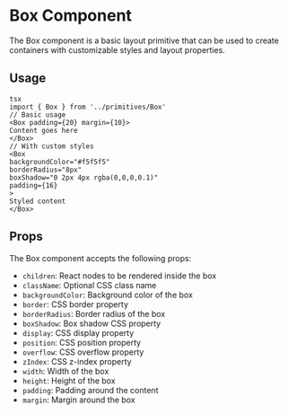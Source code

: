 # Box Component

The Box component is a basic layout primitive that can be used to create containers with customizable styles and layout properties.

## Usage

```tsx
tsx
import { Box } from '../primitives/Box'
// Basic usage
<Box padding={20} margin={10}>
Content goes here
</Box>
// With custom styles
<Box
backgroundColor="#f5f5f5"
borderRadius="8px"
boxShadow="0 2px 4px rgba(0,0,0,0.1)"
padding={16}
>
Styled content
</Box>
```

## Props

The Box component accepts the following props:

- `children`: React nodes to be rendered inside the box
- `className`: Optional CSS class name
- `backgroundColor`: Background color of the box
- `border`: CSS border property
- `borderRadius`: Border radius of the box
- `boxShadow`: Box shadow CSS property
- `display`: CSS display property
- `position`: CSS position property
- `overflow`: CSS overflow property
- `zIndex`: CSS z-index property
- `width`: Width of the box
- `height`: Height of the box
- `padding`: Padding around the content
- `margin`: Margin around the box

